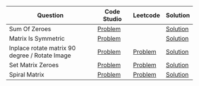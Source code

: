 | Question                                       | Code Studio                                                                                        | Leetcode                                                    | Solution                              |
| ---------------------------------------------- | -------------------------------------------------------------------------------------------------- | ----------------------------------------------------------- | ------------------------------------- |
| Sum Of Zeroes                                  | [Problem](https://www.codingninjas.com/codestudio/problems/array-sum_893287)                       |                                                             | [Solution](SumOfZeroes.java)          |
| Matrix Is Symmetric                            | [Problem](https://www.codingninjas.com/codestudio/problems/matrix-is-symmetric_799361)             |                                                             | [Solution](SymmetricMatrix.java)      |
| Inplace rotate matrix 90 degree / Rotate Image | [Problem](https://www.codingninjas.com/codestudio/problems/inplace-rotate-matrix-90-degree_839734) | [Problem](https://leetcode.com/problems/rotate-image/)      | [Solution](RotateMatrix90Degree.java) |
| Set Matrix Zeroes                              | [Problem](https://www.codingninjas.com/codestudio/problems/set-matrix-zeros_3846774)               | [Problem](https://leetcode.com/problems/set-matrix-zeroes/) | [Solution](SetMatrixZero.java)        |
| Spiral Matrix                                  | [Problem](https://www.codingninjas.com/codestudio/problems/print-spiral_547)                       | [Problem](https://leetcode.com/problems/spiral-matrix/)     | [Solution](SpiralMatrix.java)         |
